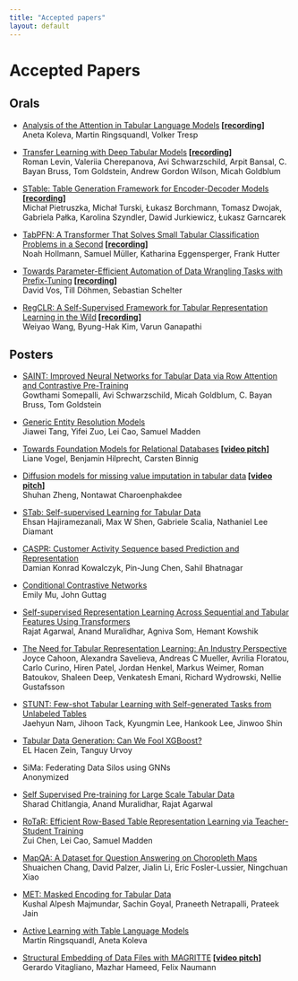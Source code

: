```yaml
---
title: "Accepted papers"
layout: default
---
```


# Accepted Papers

## Orals

- <a href="../../assets/papers/analysis_of_the_attention_in_t.pdf" target="_blank">Analysis of the Attention in Tabular Language Models</a><b> [<a href="https://slideslive.com/38993349" target="blank">recording</a>]</b><br>
Aneta Koleva, Martin Ringsquandl, Volker Tresp

-  <a href="assets/papers/transfer_learning_with_deep_ta.pdf" target="_blank">Transfer Learning with Deep Tabular Models</a><b> [<a href="https://slideslive.com/38993348" target="blank">recording</a>]</b><br>
Roman Levin, Valeriia Cherepanova, Avi Schwarzschild, Arpit Bansal, C. Bayan Bruss, Tom Goldstein, Andrew Gordon Wilson, Micah Goldblum

- <a href="assets/papers/stable_table_generation_framew.pdf" target="_blank">STable: Table Generation Framework for Encoder-Decoder Models</a><b> [<a href="https://slideslive.com/38993352" target="blank">recording</a>]</b><br>
Michał Pietruszka, Michał Turski, Łukasz Borchmann, Tomasz Dwojak, Gabriela Pałka, Karolina Szyndler, Dawid Jurkiewicz, Łukasz Garncarek

- <a href="assets/papers/tabpfn_a_transformer_that_solv.pdf" target="_blank">TabPFN: A Transformer That Solves Small Tabular Classification Problems in a Second</a><b> [<a href="https://slideslive.com/38993350" target="blank">recording</a>]</b><br>
Noah Hollmann, Samuel Müller, Katharina Eggensperger, Frank Hutter

- <a href="assets/papers/towards_parameter_efficient_au.pdf" target="_blank">Towards Parameter-Efficient Automation of Data Wrangling Tasks with Prefix-Tuning</a><b> [<a href="https://slideslive.com/38993351" target="blank">recording</a>]</b><br>
David Vos, Till Döhmen, Sebastian Schelter

- <a href="https://openreview.net/forum?id=7q_-aEdnGZw" target="_blank">RegCLR: A Self-Supervised Framework for Tabular Representation Learning in the Wild</a><b> [<a href="https://slideslive.com/38996604" target="blank">recording</a>]</b><br>
Weiyao Wang, Byung-Hak Kim, Varun Ganapathi


## Posters

- <a href="assets/papers/saint_improved_neural_networks.pdf" target="_blank">SAINT: Improved Neural Networks for Tabular Data via Row Attention and Contrastive Pre-Training</a><br>
Gowthami Somepalli, Avi Schwarzschild, Micah Goldblum, C. Bayan Bruss, Tom Goldstein

- <a href="assets/papers/generic_entity_resolution_mode.pdf" target="_blank">Generic Entity Resolution Models</a><br>
Jiawei Tang, Yifei Zuo, Lei Cao, Samuel Madden

- <a href="assets/papers/towards_foundation_models_for_.pdf" target="_blank">Towards Foundation Models for Relational Databases</a><b> [<a href="https://www.youtube.com/watch?v=GyeGQGmTv30" target="_blank">video pitch</a>]</b><br>
Liane Vogel, Benjamin Hilprecht, Carsten Binnig

- <a href="assets/papers/diffusion_models_for_missing_v.pdf" target="_blank">Diffusion models for missing value imputation in tabular data</a><b> [<a href="https://www.youtube.com/watch?v=URlh7KJfXzM" target="_blank">video pitch</a>]</b><br>
Shuhan Zheng, Nontawat Charoenphakdee

- <a href="assets/papers/stab_self_supervised_learning_.pdf" target="_blank">STab: Self-supervised Learning for Tabular Data</a><br>
Ehsan Hajiramezanali, Max W Shen, Gabriele Scalia, Nathaniel Lee Diamant

- <a href="assets/papers/caspr_customer_activity_sequen.pdf" target="_blank">CASPR: Customer Activity Sequence based Prediction and Representation</a><br>
Damian Konrad Kowalczyk, Pin-Jung Chen, Sahil Bhatnagar

- <a href="assets/papers/conditional_contrastive_networ.pdf" target="_blank">Conditional Contrastive Networks</a><br>
Emily Mu, John Guttag

- <a href="assets/papers/self_supervised_representation.pdf" target="_blank">Self-supervised Representation Learning Across Sequential and Tabular Features Using Transformers</a><br>
Rajat Agarwal, Anand Muralidhar, Agniva Som, Hemant Kowshik

- <a href="assets/papers/the_need_for_tabular_represent.pdf" target="_blank">The Need for Tabular Representation Learning: An Industry Perspective</a><br>
Joyce Cahoon, Alexandra Savelieva, Andreas C Mueller, Avrilia Floratou, Carlo Curino, Hiren Patel, Jordan Henkel, Markus Weimer, Roman Batoukov, Shaleen Deep, Venkatesh Emani, Richard Wydrowski, Nellie Gustafsson

- <a href="assets/papers/stunt_few_shot_tabular_learnin.pdf" target="_blank">STUNT: Few-shot Tabular Learning with Self-generated Tasks from Unlabeled Tables</a><br>
Jaehyun Nam, Jihoon Tack, Kyungmin Lee, Hankook Lee, Jinwoo Shin

- <a href="assets/papers/tabular_data_generation_can_we.pdf" target="_blank">Tabular Data Generation: Can We Fool XGBoost?</a><br>
EL Hacen Zein, Tanguy Urvoy

- SiMa: Federating Data Silos using GNNs<br> Anonymized

<!-- - <a href="assets/papers/sima_federating_data_silos_usi.pdf" target="_blank">SiMa: Federating Data Silos using GNNs</a><b> [Poster session 2 (3:15pm)][<a href="https://www.youtube.com/watch?v=y4ZOobI1v2w" target="_blank">video</a>]</b><br>
Christos Koutras, Rihan Hai, Kyriakos Psarakis, Marios Fragkoulis, Asterios Katsifodimos -->

- <a href="assets/papers/self_supervised_pre_training_f.pdf" target="_blank">Self Supervised Pre-training for Large Scale Tabular Data</a><br>
Sharad Chitlangia, Anand Muralidhar, Rajat Agarwal

- <a href="assets/papers/rotar_efficient_row_based_tabl.pdf" target="_blank">RoTaR: Efficient Row-Based Table Representation Learning via Teacher-Student Training</a><br>
Zui Chen, Lei Cao, Samuel Madden

- <a href="assets/papers/mapqa_a_dataset_for_question_a.pdf" target="_blank">MapQA: A Dataset for Question Answering on Choropleth Maps</a><br>
Shuaichen Chang, David Palzer, Jialin Li, Eric Fosler-Lussier, Ningchuan Xiao

- <a href="assets/papers/met_masked_encoding_for_tabula.pdf" target="_blank">MET: Masked Encoding for Tabular Data</a><br>
Kushal Alpesh Majmundar, Sachin Goyal, Praneeth Netrapalli, Prateek Jain

- <a href="assets/papers/active_learning_with_tabular_l.pdf" target="_blank">Active Learning with Table Language Models</a><br>
Martin Ringsquandl, Aneta Koleva

- <a href="assets/papers/structural_embedding_of_data_f.pdf" target="_blank">Structural Embedding of Data Files with MAGRITTE</a><b> [<a href="https://www.youtube.com/watch?v=_seBQIBzFoI" target="_blank">video pitch</a>]</b><br>
Gerardo Vitagliano, Mazhar Hameed, Felix Naumann
